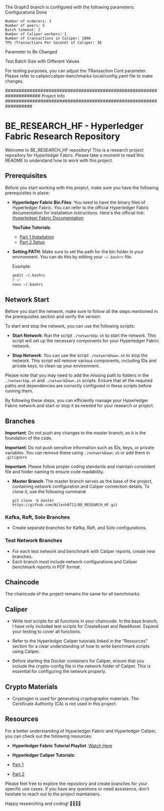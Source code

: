 
The Graph3 branch is configured with the following parameters:
Configurations Done

    Number of orderers: 3
    Number of peers: 5
    Batch timeout: 2
    Number of Caliper workers: 1
    Number of transactions in Caliper: 1000
    TPS (Transactions Per Second) of Caliper: 30

Parameter to Be Changed

Test Batch Size with Different Values

For testing purposes, you can adjust the TRansaction Cont parameter. Please refer to caliper/caliper-benchmarks-local/config.yaml file to make changes.



##################################################################### Project Info ##################################################################

# BE_RESEARCH_HF - Hyperledger Fabric Research Repository

Welcome to BE_RESEARCH_HF repository! This is a research project repository for Hyperledger Fabric. Please take a moment to read this README to understand how to work with this project.

## Prerequisites
Before you start working with this project, make sure you have the following prerequisites in place:

- **Hyperledger Fabric Bin Files**: You need to have the binary files of Hyperledger Fabric. You can refer to the official Hyperledger Fabric documentation for installation instructions. Here's the official link: [Hyperledger Fabric Documentation](https://hyperledger-fabric.readthedocs.io/en/latest/getting_started.html)

    **YouTube Tutorials**:
    - [Part 1 Installation](https://youtu.be/uOBMk3S7d10?si=OpLyt72sLzr-Zoox)
    - [Part 2 Setup](https://youtu.be/rSBkmsnvipI?si=Tev-5PhxCol1pqSI)

- **Setting PATH**: Make sure to set the path for the bin folder in your environment. You can do this by editing your `~/.bashrc` file.

   Example:
   ```sh
   gedit ~/.bashrc
   # or
   nano ~/.bashrc

## Network Start

Before you start the network, make sure to follow all the steps mentioned in the prerequisites section and verify the version.

To start and stop the network, you can use the following scripts:

- **Start Network**: Run the script `./networkUp.sh` to start the network. This script will set up the necessary components for your Hyperledger Fabric network.

- **Stop Network**: You can use the script `./networkDown.sh` to stop the network. This script will remove various components, including IDs and private keys, to clean up your environment.

Please note that you may need to add the missing path to folders in the `./networkUp.sh` and `./networkDown.sh` scripts. Ensure that all the required paths and dependencies are correctly configured in these scripts before running them.

By following these steps, you can efficiently manage your Hyperledger Fabric network and start or stop it as needed for your research or project.

## Branches

  **Important**: Do not push any changes to the master branch, as it is the foundation of the code.

  **Important**: Do not push sensitive information such as IDs, keys, or private variables. You can remove these using `./networkDown.sh` or add them in `.gitignore`

  **Important**: Please follow proper coding standards and maintain consistent file and folder naming to ensure code readability.

- **Master Branch**: The master branch serves as the base of the project, containing network configuration and Caliper connection details. To clone it, use the following command:

  ```shell
  git clone -b master https://github.com/Nilesh0711/BE_RESEARCH_HF.git
  ```
  
### Kafka, Raft, Solo Branches

- Create separate branches for Kafka, Raft, and Solo configurations.

### Test Network Branches

- For each test network and benchmark with Caliper reports, create new branches.
- Each branch must include network configurations and Caliper benchmark reports in PDF format.


## Chaincode

The chaincode of the project remains the same for all benchmarks.

## Caliper
 
- Write test scripts for all functions in your chaincode. In the base branch, I have only included test scripts for CreateAsset and ReadAsset. Expand your testing to cover all functions.

- Refer to the Hyperledger Caliper tutorials linked in the "Resources" section for a clear understanding of how to write benchmark scripts using Caliper.

- Before starting the Docker containers for Caliper, ensure that you include the crypto-config file in the network folder of Caliper. This is essential for configuring the network properly.


## Crypto Materials

- Cryptogen is used for generating cryptographic materials. The Certificate Authority (CA) is not used in this project.

## Resources

For a better understanding of Hyperledger Fabric and Hyperledger Caliper, you can check out the following resources:

- **Hyperledger Fabric Tutorial Playlist**:
 [Watch Here](https://youtube.com/playlist?list=PLSBNVhWU6KjW4qo1RlmR7cvvV8XIILub6)

- **Hyperledger Caliper Tutorials**:
 - [Part 1](https://youtu.be/my7kZXvgbBY?si=lrWrVknJ84QP6QDF)
 - [Part 2](https://youtu.be/ypF36RGaG1Q?si=nSjB2A3R4Te4Kvjw)

Please feel free to explore the repository and create branches for your specific use cases. If you have any questions or need assistance, don't hesitate to reach out to the project maintainers.

Happy researching and coding! 👩‍💻👨‍💻
